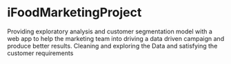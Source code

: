 # iFoodMarketingProject
Providing exploratory analysis and customer segmentation model with a web app to help the marketing team into driving a data driven campaign and produce better results. 
Cleaning and exploring the Data and satisfying the customer requirements 
